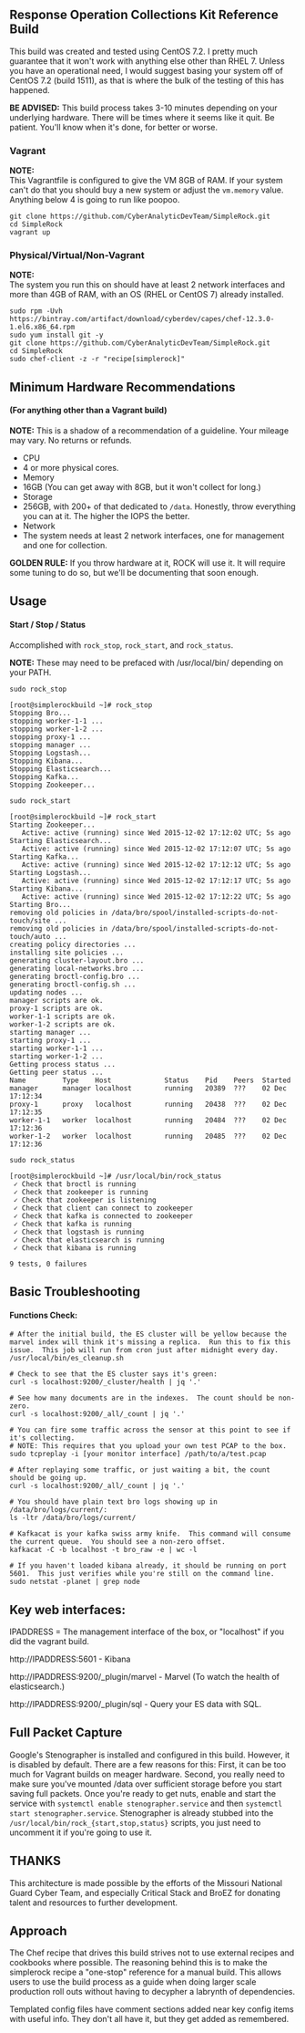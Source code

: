 ## Response Operation Collections Kit Reference Build

This build was created and tested using CentOS 7.2. I pretty much guarantee that it won't work with anything else other than RHEL 7.  Unless you have an operational need, I would suggest basing your system off of CentOS 7.2 (build 1511), as that is where the bulk of the testing of this has happened.

**BE ADVISED:**  This build process takes 3-10 minutes depending on your underlying hardware.  There will be times where it seems like it quit.  Be patient.  You'll know when it's done, for better or worse.

### Vagrant
**NOTE:**   
This Vagrantfile is configured to give the VM 8GB of RAM.  If your system can't do that you should buy a new system or adjust the `vm.memory` value.  Anything below 4 is going to run like poopoo.
``` 
git clone https://github.com/CyberAnalyticDevTeam/SimpleRock.git
cd SimpleRock
vagrant up
```

### Physical/Virtual/Non-Vagrant
**NOTE:**   
The system you run this on should have at least 2 network interfaces and more than 4GB of RAM, with an OS (RHEL or CentOS 7) already installed.
```
sudo rpm -Uvh https://bintray.com/artifact/download/cyberdev/capes/chef-12.3.0-1.el6.x86_64.rpm
sudo yum install git -y
git clone https://github.com/CyberAnalyticDevTeam/SimpleRock.git
cd SimpleRock
sudo chef-client -z -r "recipe[simplerock]"
```

## Minimum Hardware Recommendations 
#### (For anything other than a Vagrant build)

**NOTE:** This is a shadow of a recommendation of a guideline.  Your mileage may vary.  No returns or refunds.

*  CPU
  *  4 or more physical cores.  
*  Memory
  *  16GB (You can get away with 8GB, but it won't collect for long.)
*  Storage
  *  256GB, with 200+ of that dedicated to `/data`. Honestly, throw everything you can at it.  The higher the IOPS the better.
*  Network
  *  The system needs at least 2 network interfaces, one for management and one for collection.


**GOLDEN RULE:** If you throw hardware at it, ROCK will use it.  It will require some tuning to do so, but we'll be documenting that soon enough.

## Usage

#### Start / Stop / Status
Accomplished with `rock_stop`, `rock_start`, and `rock_status`.

**NOTE:** These may need to be prefaced with /usr/local/bin/ depending on your PATH.

`sudo rock_stop`
```
[root@simplerockbuild ~]# rock_stop
Stopping Bro...
stopping worker-1-1 ...
stopping worker-1-2 ...
stopping proxy-1 ...
stopping manager ...
Stopping Logstash...
Stopping Kibana...
Stopping Elasticsearch...
Stopping Kafka...
Stopping Zookeeper...
```

`sudo rock_start`
```
[root@simplerockbuild ~]# rock_start
Starting Zookeeper...
   Active: active (running) since Wed 2015-12-02 17:12:02 UTC; 5s ago
Starting Elasticsearch...
   Active: active (running) since Wed 2015-12-02 17:12:07 UTC; 5s ago
Starting Kafka...
   Active: active (running) since Wed 2015-12-02 17:12:12 UTC; 5s ago
Starting Logstash...
   Active: active (running) since Wed 2015-12-02 17:12:17 UTC; 5s ago
Starting Kibana...
   Active: active (running) since Wed 2015-12-02 17:12:22 UTC; 5s ago
Starting Bro...
removing old policies in /data/bro/spool/installed-scripts-do-not-touch/site ...
removing old policies in /data/bro/spool/installed-scripts-do-not-touch/auto ...
creating policy directories ...
installing site policies ...
generating cluster-layout.bro ...
generating local-networks.bro ...
generating broctl-config.bro ...
generating broctl-config.sh ...
updating nodes ...
manager scripts are ok.
proxy-1 scripts are ok.
worker-1-1 scripts are ok.
worker-1-2 scripts are ok.
starting manager ...
starting proxy-1 ...
starting worker-1-1 ...
starting worker-1-2 ...
Getting process status ...
Getting peer status ...
Name         Type    Host             Status    Pid    Peers  Started
manager      manager localhost        running   20389  ???    02 Dec 17:12:34
proxy-1      proxy   localhost        running   20438  ???    02 Dec 17:12:35
worker-1-1   worker  localhost        running   20484  ???    02 Dec 17:12:36
worker-1-2   worker  localhost        running   20485  ???    02 Dec 17:12:36
```

`sudo rock_status`
```
[root@simplerockbuild ~]# /usr/local/bin/rock_status
 ✓ Check that broctl is running
 ✓ Check that zookeeper is running
 ✓ Check that zookeeper is listening
 ✓ Check that client can connect to zookeeper
 ✓ Check that kafka is connected to zookeeper
 ✓ Check that kafka is running
 ✓ Check that logstash is running
 ✓ Check that elasticsearch is running
 ✓ Check that kibana is running

9 tests, 0 failures
```

## Basic Troubleshooting
    
#### Functions Check:
```
# After the initial build, the ES cluster will be yellow because the marvel index will think it's missing a replica.  Run this to fix this issue.  This job will run from cron just after midnight every day.
/usr/local/bin/es_cleanup.sh

# Check to see that the ES cluster says it's green:
curl -s localhost:9200/_cluster/health | jq '.'

# See how many documents are in the indexes.  The count should be non-zero.
curl -s localhost:9200/_all/_count | jq '.'

# You can fire some traffic across the sensor at this point to see if it's collecting.
# NOTE: This requires that you upload your own test PCAP to the box.
sudo tcpreplay -i [your monitor interface] /path/to/a/test.pcap

# After replaying some traffic, or just waiting a bit, the count should be going up.
curl -s localhost:9200/_all/_count | jq '.'

# You should have plain text bro logs showing up in /data/bro/logs/current/:
ls -ltr /data/bro/logs/current/

# Kafkacat is your kafka swiss army knife.  This command will consume the current queue.  You should see a non-zero offset.
kafkacat -C -b localhost -t bro_raw -e | wc -l

# If you haven't loaded kibana already, it should be running on port 5601.  This just verifies while you're still on the command line.
sudo netstat -planet | grep node
```

## Key web interfaces:
    
IPADDRESS = The management interface of the box, or "localhost" if you did the vagrant build.

http://IPADDRESS:5601 - Kibana

http://IPADDRESS:9200/_plugin/marvel - Marvel (To watch the health of elasticsearch.)

http://IPADDRESS:9200/_plugin/sql - Query your ES data with SQL.

## Full Packet Capture
   
Google's Stenographer is installed and configured in this build.  However, it is disabled by default.  There are a few reasons for this: First, it can be too much for Vagrant builds on meager hardware.  Second, you really need to make sure you've mounted /data over sufficient storage before you start saving full packets.  Once you're ready to get nuts, enable and start the service with `systemctl enable stenographer.service` and then `systemctl start stenographer.service`.  Stenographer is already stubbed into the `/usr/local/bin/rock_{start,stop,status}` scripts, you just need to uncomment it if you're going to use it. 

## THANKS
   
This architecture is made possible by the efforts of the Missouri National Guard Cyber Team, and especially Critical Stack and BroEZ for donating talent and resources to further development.


## Approach
   
The Chef recipe that drives this build strives not to use external recipes and cookbooks where possible.  The reasoning behind this is to make the simplerock recipe a "one-stop" reference for a manual build.  This allows users to use the build process as a guide when doing larger scale production roll outs without having to decypher a labrynth of dependencies.

Templated config files have comment sections added near key config items with useful info.  They don't all have it, but they get added as remembered.


